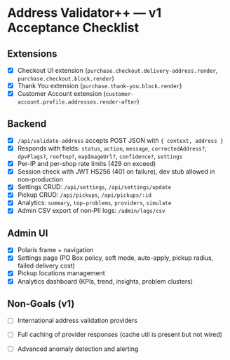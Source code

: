 # Address Validator++ — v1 Acceptance Checklist

## Extensions
- [x] Checkout UI extension (`purchase.checkout.delivery-address.render`, `purchase.checkout.block.render`)
- [x] Thank You extension (`purchase.thank-you.block.render`)
- [x] Customer Account extension (`customer-account.profile.addresses.render-after`)

## Backend
- [x] `/api/validate-address` accepts POST JSON with `{ context, address }`
- [x] Responds with fields: `status`, `action`, `message`, `correctedAddress?`, `dpvFlags?`, `rooftop?`, `mapImageUrl?`, `confidence?`, `settings`
- [x] Per-IP and per-shop rate limits (429 on exceed)
- [x] Session check with JWT HS256 (401 on failure), dev stub allowed in non-production
- [x] Settings CRUD: `/api/settings`, `/api/settings/update`
- [x] Pickup CRUD: `/api/pickups`, `/api/pickups/:id`
- [x] Analytics: `summary`, `top-problems`, `providers`, `simulate`
- [x] Admin CSV export of non‑PII logs: `/admin/logs/csv`

## Admin UI
- [x] Polaris frame + navigation
- [x] Settings page (PO Box policy, soft mode, auto-apply, pickup radius, failed delivery cost)
- [x] Pickup locations management
- [x] Analytics dashboard (KPIs, trend, insights, problem clusters)

## Non-Goals (v1)
- [ ] International address validation providers
- [ ] Full caching of provider responses (cache util is present but not wired)
- [ ] Advanced anomaly detection and alerting

